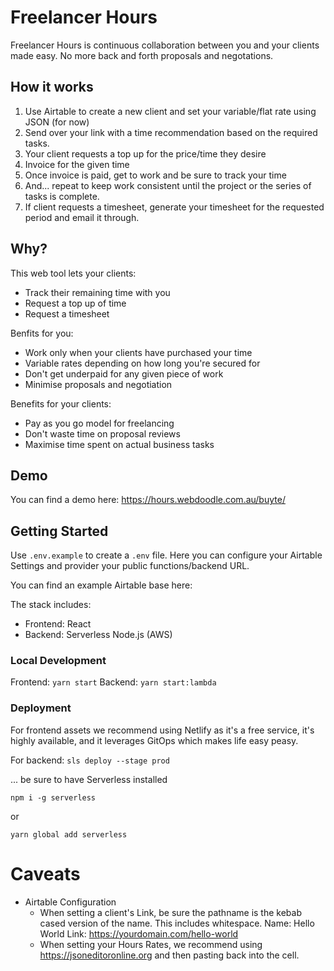 # Freelancer Hours

Freelancer Hours is continuous collaboration between you and your clients made easy. No more back and forth proposals and negotations. 

## How it works

1. Use Airtable to create a new client and set your variable/flat rate using JSON (for now)
2. Send over your link with a time recommendation based on the required tasks.
3. Your client requests a top up for the price/time they desire
4. Invoice for the given time
5. Once invoice is paid, get to work and be sure to track your time
6. And... repeat to keep work consistent until the project or the series of tasks is complete.
7. If client requests a timesheet, generate your timesheet for the requested period and email it through.

## Why?

This web tool lets your clients:
- Track their remaining time with you
- Request a top up of time
- Request a timesheet

Benfits for you:
- Work only when your clients have purchased your time
- Variable rates depending on how long you're secured for
- Don't get underpaid for any given piece of work
- Minimise proposals and negotiation

Benefits for your clients:
- Pay as you go model for freelancing
- Don't waste time on proposal reviews
- Maximise time spent on actual business tasks

## Demo

You can find a demo here: https://hours.webdoodle.com.au/buyte/

## Getting Started

Use `.env.example` to create a `.env` file.
Here you can configure your Airtable Settings and provider your public functions/backend URL.

You can find an example Airtable base here:

The stack includes: 
- Frontend: React
- Backend: Serverless Node.js (AWS)

### Local Development

Frontend: `yarn start`
Backend: `yarn start:lambda`

### Deployment

For frontend assets we recommend using Netlify as it's a free service, it's highly available, and it leverages GitOps which makes life easy peasy.

For backend: `sls deploy --stage prod` 

... be sure to have Serverless installed
```
npm i -g serverless
```
or
```
yarn global add serverless
```

# Caveats

- Airtable Configuration
  - When setting a client's Link, be sure the pathname is the kebab cased version of the name. This includes whitespace. 
  Name: Hello World 
  Link: https://yourdomain.com/hello-world 
  - When setting your Hours Rates, we recommend using https://jsoneditoronline.org and then pasting back into the cell.